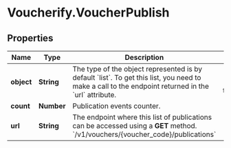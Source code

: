 # Voucherify.VoucherPublish

## Properties

Name | Type | Description | Notes
------------ | ------------- | ------------- | -------------
**object** | **String** | The type of the object represented is by default &#x60;list&#x60;. To get this list, you need to make a call to the endpoint returned in the &#x60;url&#x60; attribute. | [optional] [default to &#39;list&#39;]
**count** | **Number** | Publication events counter. | [optional] 
**url** | **String** | The endpoint where this list of publications can be accessed using a **GET** method. &#x60;/v1/vouchers/{voucher_code}/publications&#x60; | [optional] 


